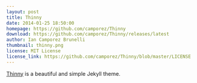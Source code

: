 ```yaml
---
layout: post
title: Thinny
date: 2014-01-25 18:50:00
homepage: https://github.com/camporez/Thinny
download: https://github.com/camporez/Thinny/releases/latest
author: Ian Camporez Brunelli
thumbnail: thinny.png
license: MIT License
license_link: https://github.com/camporez/Thinny/blob/master/LICENSE
---
```


[Thinny](https://github.com/camporez/Thinny) is a beautiful and simple
Jekyll theme.

